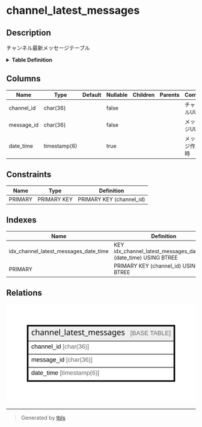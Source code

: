 # channel_latest_messages

## Description

チャンネル最新メッセージテーブル

<details>
<summary><strong>Table Definition</strong></summary>

```sql
CREATE TABLE `channel_latest_messages` (
  `channel_id` char(36) NOT NULL,
  `message_id` char(36) NOT NULL,
  `date_time` timestamp(6) NULL DEFAULT NULL,
  PRIMARY KEY (`channel_id`),
  KEY `idx_channel_latest_messages_date_time` (`date_time`)
) ENGINE=InnoDB DEFAULT CHARSET=utf8mb4
```

</details>

## Columns

| Name | Type | Default | Nullable | Children | Parents | Comment |
| ---- | ---- | ------- | -------- | -------- | ------- | ------- |
| channel_id | char(36) |  | false |  |  | チャンネルUUID |
| message_id | char(36) |  | false |  |  | メッセージUUID |
| date_time | timestamp(6) |  | true |  |  | メッセージ作成日時 |

## Constraints

| Name | Type | Definition |
| ---- | ---- | ---------- |
| PRIMARY | PRIMARY KEY | PRIMARY KEY (channel_id) |

## Indexes

| Name | Definition |
| ---- | ---------- |
| idx_channel_latest_messages_date_time | KEY idx_channel_latest_messages_date_time (date_time) USING BTREE |
| PRIMARY | PRIMARY KEY (channel_id) USING BTREE |

## Relations

![er](channel_latest_messages.svg)

---

> Generated by [tbls](https://github.com/k1LoW/tbls)
